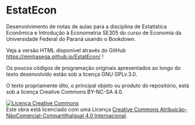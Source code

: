 # EstatEcon
Desenvolvimento de notas de aulas para a disciplina de Estatística Econômica e Introdução à Econometria SE305 do curso de Economia da Universidade Federal do Paraná usando o Bookdown.

Veja a versão HTML disponível através do GitHub https://mmhasega.github.io/EstatEcon/ !

Os poucos códigos de programação originais apresentados ao longo do texto desenvolvido estão sob a licença GNU GPLv.3.0. 

O texto propriamente dito, o principal objeto ou produto do repositório, está sob a licença Creative Commons BY-NC-SA 4.0.

<a rel="license" href="http://creativecommons.org/licenses/by-nc-sa/4.0/"><img alt="Licença Creative Commons" style="border-width:0" src="https://i.creativecommons.org/l/by-nc-sa/4.0/88x31.png" /></a><br />Este obra está licenciado com uma Licença <a rel="license" href="http://creativecommons.org/licenses/by-nc-sa/4.0/">Creative Commons Atribuição-NãoComercial-CompartilhaIgual 4.0 Internacional</a>.
